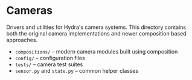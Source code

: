 # Cameras

Drivers and utilities for Hydra's camera systems. This directory contains both the original camera implementations and newer composition based approaches.

- `compositions/` – modern camera modules built using composition
- `config/` – configuration files
- `tests/` – camera test suites
- `sensor.py` and `state.py` – common helper classes
